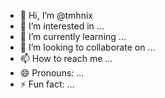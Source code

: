 - 👋 Hi, I’m @tmhnix
- 👀 I’m interested in ...
- 🌱 I’m currently learning ...
- 💞️ I’m looking to collaborate on ...
- 📫 How to reach me ...
- 😄 Pronouns: ...
- ⚡ Fun fact: ...

<!---
tmhnix/tmhnix is a ✨ special ✨ repository because its `README.md` (this file) appears on your GitHub profile.
You can click the Preview link to take a look at your changes.
--->
